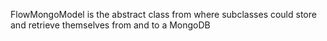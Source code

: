 FlowMongoModel is the abstract class from where subclasses could store and retrieve themselves from and to a MongoDB


